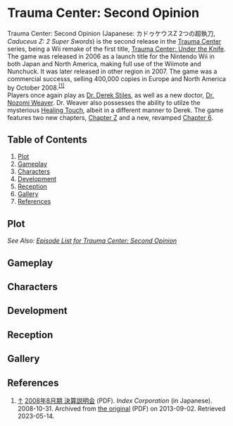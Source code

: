 # Trauma Center: Second Opinion

Trauma Center: Second Opinion (Japanese: カドゥケウスZ 2つの超執刀, *Caduceus Z: 2 Super Swords*) is the second release in the [Trauma Center](../general/tc.md) series, being a Wii remake of the first title, [Trauma Center: Under the Knife](../utk/utk.md). The game was released in 2006 as a launch title for the Nintendo Wii in both Japan and North America, making full use of the Wiimote and Nunchuck. It was later released in other region in 2007. The game was a commercial successs, selling 400,000 copies in Europe and North America by October 2008.<sup><a id="cite_ref_1"></a>[[1]](#cite_note-1)</sup> <br>
Players once again play as [Dr. Derek Stiles](characters/derek.md), as well as a new doctor, [Dr. Nozomi Weaver](characters/naomi.md). Dr. Weaver also possesses the ability to utilze the mysterious [Healing Touch](../general/ht.md), albeit in a different manner to Derek. The game features two new chapters, [Chapter Z](episodes/chapter_Z.md) and a new, revamped [Chapter 6](episodes/chapter_6.md). 

## Table of Contents
1. [Plot](#Plot)
2. [Gameplay](#Gameplay)
3. [Characters](#Characters)
4. [Development](#Development)
5. [Reception](#Reception)
6. [Gallery](#Gallery)
7. [References](#References)

## <a id="Plot"></a>Plot
*See Also: [Episode List for Trauma Center: Second Opinion](episodes/episode_list.md)*

## <a id="Gameplay"></a>Gameplay

## <a id="Characters"></a>Characters

## <a id="Development"></a>Development

## <a id="Reception"></a>Reception

## <a id="Gallery"></a>Gallery

## <a id="References"></a>References

1. <a id="cite_note-1"></a> [↑](#cite_ref_1.1) [2008年8月期 決算説明会](https://web.archive.org/web/20130902235559/http://www.index-hd.com/a_admin/japanese/pdf/20081104162599.pdf) (PDF). *Index Corporation* (in Japanese). 2008-10-31. Archived from [the original](http://www.index-hd.com/a_admin/japanese/pdf/20081104162599.pdf) (PDF) on 2013-09-02. Retrieved 2023-05-14.